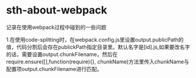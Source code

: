 # sth-about-webpack
记录在使用webpack过程中碰到的一些问题

1.在使用code-splitting时，在webpack.config.js里设置output.publicPath的值，代码分割后会存在publickPath指定目录里。默认名字是[id].js,如果要改名字的话，需要设置output.chunkFilename，然后在require.ensure([],function(require){}, chunkName)方法里传入chunkName与配置项output.chunkFilename进行匹配。
